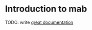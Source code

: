 # Introduction to mab

TODO: write [great documentation](http://jacobian.org/writing/great-documentation/what-to-write/)

